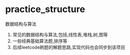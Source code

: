 # practice_structure
数据结构与算法
1. 常见的数据结构与算法,包括,线性表,堆栈,树,图等
2. 一些经典基础算法题,排序等
3. 后续leetcode刷题的解题思路,实现代码也会同步到该项目
